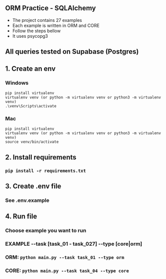 ## ORM Practice - SQLAlchemy

- The project contains 27 examples
- Each example is written in ORM and CORE
- Follow the steps bellow
- It uses psycopg3

## All queries tested on Supabase (Postgres)

## 1. Create an env

### Windows

    pip install virtualenv
    virtualenv venv (or python -m virtualenv venv or python3 -m virtualenv venv)
    .\venv\Scripts\activate

### Mac

    pip install virtualenv
    virtualenv venv (or python -m virtualenv venv or python3 -m virtualenv venv)
    source venv/bin/activate

## 2. Install requirements

### ```pip install -r requirements.txt```

## 3. Create .env file

### See .env.example

## 4. Run file

### Choose example you want to run

### EXAMPLE --task [task_01 - task_027] --type [core|orm]

### ORM: ```python main.py --task task_01 --type orm```

### CORE: ```python main.py --task task_04 --type core```  